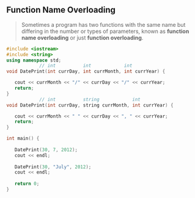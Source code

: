 

## Function Name Overloading

> Sometimes a program has two functions with the same name but differing in the number or types of parameters, known as **function name overloading** or just **function overloading**.

```cpp
#include <iostream>
#include <string>
using namespace std;
			// int			int			   int
void DatePrint(int currDay, int currMonth, int currYear) {

   cout << currMonth << "/" << currDay << "/" << currYear;
   return;
}
			// int			string			  int
void DatePrint(int currDay, string currMonth, int currYear) {

   cout << currMonth << " " << currDay << ", " << currYear;
   return;
}

int main() {
   
   DatePrint(30, 7, 2012);
   cout << endl;
   
   DatePrint(30, "July", 2012);
   cout << endl;
   
   return 0;
}
```

